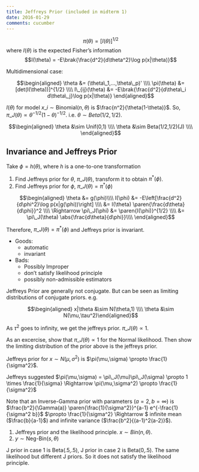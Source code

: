 ```yaml
---
title: Jeffreys Prior (included in midterm 1)
date: 2016-01-29
comments: cucumber
---
```


$$\pi(\theta) = [I(\theta)]^{1/2}$$ where $I(\theta)$ is the expected
Fisher’s information
$$I(\theta) = -E\brak{\frac{d^2}{d\theta^2}\log p(x|\theta)}$$

Multidimensional case:

$$\begin{aligned}
  \theta &= (\theta\_1,...,\theta\_p)' \\\\
  \pi(\theta) &= [det(I(\theta))]^{1/2} \\\\
  I\_{ij}(\theta) &= -E\brak{\frac{d^2}{d\theta\_i d\theta\_j}\log p(x|\theta)}
\end{aligned}$$

$I(\theta)$ for model $x\_i \sim \text{Binomial}(n,\theta)$ is
$\frac{n^2}{\theta(1-\theta)}$. So,
$\pi\_J(\theta) \propto \theta^{-1/2}(1-\theta)^{-1/2}$. i.e.
$\theta \sim Beta(1/2,1/2)$.

$$\begin{aligned}
  \theta &\sim Unif(0,1) \\\\
  \theta &\sim Beta(1/2,1/2)(J) \\\\
\end{aligned}$$

Invariance and Jeffreys Prior
-----------------------------

Take $\phi = h(\theta)$, where $h$ is a one-to-one transformation

1. Find Jeffreys prior for $\theta$, $\pi\_J(\theta)$, transform it to
obtain $\pi^*(\phi)$.
2. Find Jeffreys prior for $\phi$, $\pi\_J(\theta) = \pi^*(\phi)$

$$\begin{aligned}
  \theta &= g(\phi)\\\\
  I(\phi) &= -E\left[\frac{d^2}{d\phi^2}\log p(x|g(\phi))\right] \\\\
          &= I(\theta) \paren{\frac{d\theta}{d\phi}}^2
  \\\\
  \Rightarrow \pi\_J(\phi) &= \paren{I(\phi)}^{1/2} \\\\
                          &= \pi\_J(\theta) \abs{\frac{d\theta}{d\phi}}\\\\
\end{aligned}$$

Therefore, $\pi\_J(\theta)=\pi^*(\phi)$ and Jeffreys prior is invariant.

- Goods: 
  - automatic
  - invariant
- Bads: 
  - Possibly Improper 
  - don’t satisfy likelihood principle 
  - possibly non-admissible estimators

Jeffreys Prior are generally not conjugate. But can be seen as limiting
distributions of conjugate priors. e.g.

$$\begin{aligned}
  x|\theta &\sim N(\theta,1) \\\\
  \theta &\sim N(\mu,\tau^2)\end{aligned}$$

As $\tau^2$ goes to infinity, we get the jeffreys prior.
$\pi\_J(\theta) \propto 1$.

As an excercise, show that $\pi\_J(\theta) \propto 1$ for the Normal
likelihood. Then show the limiting distribution of the prior above is
the jeffreys prior.

Jeffreys prior for $x \sim N(\mu,\sigma^2)$ is
$\pi(\mu,\sigma) \propto \frac{1}{\sigma^2}$.

Jeffreys suggested
$\pi(\mu,\sigma) = \pi\_J(\mu)\pi\_J(\sigma) \propto 1 \times \frac{1}{\sigma} \Rightarrow \pi(\mu,\sigma^2) \propto \frac{1}{\sigma^2}$

Note that an Inverse-Gamma prior with parameters $(a=2,b=\infty)$ is $\frac{b^2}{\Gamma(a)} \paren{\frac{1}{\sigma^2}}^{a-1} e^{-\frac{1}{\sigma^2 b}}$
$\propto \frac{1}{\sigma^2} \Rightarrow $ infinite mean ($\frac{b}{a-1}$) and infinite variance ($\frac{b^2}{(a-1)^2(a-2)}$).

1. Jeffreys prior and the likelihood principle. $x \sim Bin(n,\theta)$.
2. $y \sim \text{Neg-Bin}(s,\theta)$

J prior in case 1 is Beta(.5,.5), J prior in case 2 is Beta(0,.5).
The same likelihood but different J priors. So it does not satisfy the
likelihood principle.

